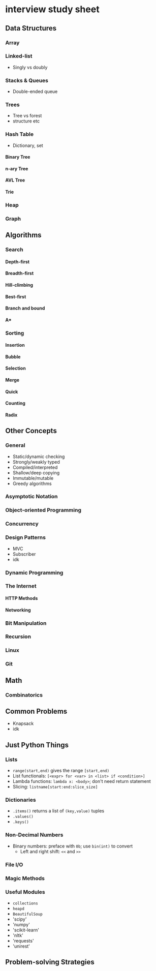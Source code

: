 # interview study sheet

## Data Structures
### Array
### Linked-list
* Singly vs doubly

### Stacks & Queues
* Double-ended queue

### Trees
* Tree vs forest
* structure etc

### Hash Table
* Dictionary, set

#### Binary Tree
#### n-ary Tree
#### AVL Tree
#### Trie

### Heap
### Graph

## Algorithms
### Search
#### Depth-first
#### Breadth-first
#### Hill-climbing
#### Best-first
#### Branch and bound
#### A*

### Sorting
#### Insertion
#### Bubble
#### Selection
#### Merge
#### Quick
#### Counting
#### Radix

## Other Concepts
### General
* Static/dynamic checking
* Strongly/weakly typed
* Compiled/interpreted
* Shallow/deep copying
* Immutable/mutable
* Greedy algorithms

### Asymptotic Notation
### Object-oriented Programming
### Concurrency

### Design Patterns
* MVC
* Subscriber
* idk

### Dynamic Programming
### The Internet
#### HTTP Methods
#### Networking

### Bit Manipulation
### Recursion
### Linux
### Git
## Math
### Combinatorics
## Common Problems
* Knapsack
* idk

## Just Python Things
### Lists
* `range(start,end)` gives the range `[start,end)`
* List functionals: `[<expr> for <var> in <list> if <condition>]`
* Lambda functions: `lambda x: <body>`; don't need return statement
* Slicing: `listname[start:end:slice_size]`

### Dictionaries
* `.items()` returns a list of `(key,value)` tuples
* `.values()`
* `.keys()`

### Non-Decimal Numbers
* Binary numbers: preface with `0b`; use `bin(int)` to convert
  * Left and right shift: `<<` and `>>`

### File I/O

### Magic Methods

### Useful Modules
* `collections`
* `heapd`
* `BeautifulSoup`
* 'scipy'
* 'numpy'
* 'scikit-learn'
* 'nltk'
* 'requests'
* 'unirest'

## Problem-solving Strategies
